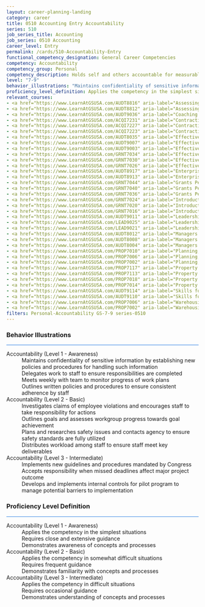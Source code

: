 ```yaml
---
layout: career-planning-landing
category: career
title: 0510 Accounting Entry Accountability
series: 510
job_series_title: Accounting
job_series: 0510 Accounting
career_level: Entry
permalink: /cards/510-Accountability-Entry
functional_competency_designation: General Career Competencies
competency: Accountability
competency_group: Personal
competency_description: Holds self and others accountable for measurable high-quality, timely, and cost-effective results; determines objectives, sets priorities, and delegates work; accepts responsibility for mistakes; complies with established control systems and rules.
level: "7-9"
behavior_illustrations: "Maintains confidentiality of sensitive information by establishing new policies and procedures for handling such information ? Delegates work to staff to ensure responsibilities are completed ? Meets weekly with team to monitor progress of work plans ? Outlines written policies and procedures to ensure consistent adherence by staff ? Investigates claims of employee violations and encourages staff to take responsibility for actions ? Outlines goals and assesses workgroup progress towards goal achievement ? Plans and researches safety issues and contacts agency to ensure safety standards are fully utilized ? Distributes workload among staff to ensure staff meet key deliverables ? Implements new guidelines and procedures mandated by Congress ? Accepts responsibility when missed deadlines affect major project outcome ? Develops and implements internal controls for pilot program to manage potential barriers to implementation"
proficiency_level_definition: Applies the competency in the simplest situations ? Requires close and extensive guidance ? Demonstrates awareness of concepts and processes ? Applies the competency in somewhat difficult situations ? Requires frequent guidance ? Demonstrates familiarity with concepts and processes  ? Applies the competency in difficult situations ? Requires occasional guidance ? Demonstrates understanding of concepts and processes
relevant_courses: 
- <a href="https://www.LearnAtGSUSA.com/AUDT8816" aria-label="Assessing Financial Related Activities and Controls (AUDT8811), GSU - https://www.LearnAtGSUSA.com/AUDT8816">Assessing Financial Related Activities and Controls (AUDT8811), GSU</a>
- <a href="https://www.LearnAtGSUSA.com/AUDT8812" aria-label="Assessing Financial Related Activities and Controls (AUDT8811), GSU - https://www.LearnAtGSUSA.com/AUDT8812">Assessing Financial Related Activities and Controls (AUDT8811), GSU</a>
- <a href="https://www.LearnAtGSUSA.com/AUDT9036" aria-label="Coaching Audit Staff for High Perfromance (AUDT9035), GSU - https://www.LearnAtGSUSA.com/AUDT9036">Coaching Audit Staff for High Perfromance (AUDT9035), GSU</a>
- <a href="https://www.LearnAtGSUSA.com/ACQI7231" aria-label="Contracting Officer's Representative Course (ACQI7222), GSU - https://www.LearnAtGSUSA.com/ACQI7231">Contracting Officer's Representative Course (ACQI7222), GSU</a>
- <a href="https://www.LearnAtGSUSA.com/ACQI7227" aria-label="Contracting Officer's Representative Course (ACQI7222), GSU - https://www.LearnAtGSUSA.com/ACQI7227">Contracting Officer's Representative Course (ACQI7222), GSU</a>
- <a href="https://www.LearnAtGSUSA.com/ACQI7223" aria-label="Contracting Officer's Representative Course (ACQI7222), GSU - https://www.LearnAtGSUSA.com/ACQI7223">Contracting Officer's Representative Course (ACQI7222), GSU</a>
- <a href="https://www.LearnAtGSUSA.com/AUDT8035" aria-label="Effective Audit Resolution, Follow-up and Implementation (AUDT8034), GSU - https://www.LearnAtGSUSA.com/AUDT8035">Effective Audit Resolution, Follow-up and Implementation (AUDT8034), GSU</a>
- <a href="https://www.LearnAtGSUSA.com/AUDT9007" aria-label="Effective Audit Supervision (AUDT9002), GSU - https://www.LearnAtGSUSA.com/AUDT9007">Effective Audit Supervision (AUDT9002), GSU</a>
- <a href="https://www.LearnAtGSUSA.com/AUDT9003" aria-label="Effective Audit Supervision (AUDT9002), GSU - https://www.LearnAtGSUSA.com/AUDT9003">Effective Audit Supervision (AUDT9002), GSU</a>
- <a href="https://www.LearnAtGSUSA.com/GRNT7034" aria-label="Effective Grants Manager (GRNT7025), GSU - https://www.LearnAtGSUSA.com/GRNT7034">Effective Grants Manager (GRNT7025), GSU</a>
- <a href="https://www.LearnAtGSUSA.com/GRNT7030" aria-label="Effective Grants Manager (GRNT7025), GSU - https://www.LearnAtGSUSA.com/GRNT7030">Effective Grants Manager (GRNT7025), GSU</a>
- <a href="https://www.LearnAtGSUSA.com/GRNT7026" aria-label="Effective Grants Manager (GRNT7025), GSU - https://www.LearnAtGSUSA.com/GRNT7026">Effective Grants Manager (GRNT7025), GSU</a>
- <a href="https://www.LearnAtGSUSA.com/AUDT8917" aria-label="Enterprise Risk Management&#58; Executive Seminar (AUDT8912), GSU - https://www.LearnAtGSUSA.com/AUDT8917">Enterprise Risk Management&#58; Executive Seminar (AUDT8912), GSU</a>
- <a href="https://www.LearnAtGSUSA.com/AUDT8913" aria-label="Enterprise Risk Management&#58; Executive Seminar (AUDT8912), GSU - https://www.LearnAtGSUSA.com/AUDT8913">Enterprise Risk Management&#58; Executive Seminar (AUDT8912), GSU</a>
- <a href="https://www.LearnAtGSUSA.com/GRNT7044" aria-label="Grants Performance Management and Monitoring (GRNT7035), GSU - https://www.LearnAtGSUSA.com/GRNT7044">Grants Performance Management and Monitoring (GRNT7035), GSU</a>
- <a href="https://www.LearnAtGSUSA.com/GRNT7040" aria-label="Grants Performance Management and Monitoring (GRNT7035), GSU - https://www.LearnAtGSUSA.com/GRNT7040">Grants Performance Management and Monitoring (GRNT7035), GSU</a>
- <a href="https://www.LearnAtGSUSA.com/GRNT7036" aria-label="Grants Performance Management and Monitoring (GRNT7035), GSU - https://www.LearnAtGSUSA.com/GRNT7036">Grants Performance Management and Monitoring (GRNT7035), GSU</a>
- <a href="https://www.LearnAtGSUSA.com/GRNT7024" aria-label="Introduction to Grants Management (GRNT7015), GSU - https://www.LearnAtGSUSA.com/GRNT7024">Introduction to Grants Management (GRNT7015), GSU</a>
- <a href="https://www.LearnAtGSUSA.com/GRNT7020" aria-label="Introduction to Grants Management (GRNT7015), GSU - https://www.LearnAtGSUSA.com/GRNT7020">Introduction to Grants Management (GRNT7015), GSU</a>
- <a href="https://www.LearnAtGSUSA.com/GRNT7016" aria-label="Introduction to Grants Management (GRNT7015), GSU - https://www.LearnAtGSUSA.com/GRNT7016">Introduction to Grants Management (GRNT7015), GSU</a>
- <a href="https://www.LearnAtGSUSA.com/AUDT9011" aria-label="Leadership, Motivation and Accountability for High Performance Audit Organizations (AUDT9010), GSU - https://www.LearnAtGSUSA.com/AUDT9011">Leadership, Motivation and Accountability for High Performance Audit Organizations (AUDT9010), GSU</a>
- <a href="https://www.LearnAtGSUSA.com/LEAD9025" aria-label="Leadership, Motivation and Accountability for High Performance Organizations (LEAD9020), GSU - https://www.LearnAtGSUSA.com/LEAD9025">Leadership, Motivation and Accountability for High Performance Organizations (LEAD9020), GSU</a>
- <a href="https://www.LearnAtGSUSA.com/LEAD9021" aria-label="Leadership, Motivation and Accountability for High Performance Organizations (LEAD9020), GSU - https://www.LearnAtGSUSA.com/LEAD9021">Leadership, Motivation and Accountability for High Performance Organizations (LEAD9020), GSU</a>
- <a href="https://www.LearnAtGSUSA.com/AUDT8012" aria-label="Managers and Auditors Roles in Assessing Internal Controls (AUDT8003), GSU - https://www.LearnAtGSUSA.com/AUDT8012">Managers and Auditors Roles in Assessing Internal Controls (AUDT8003), GSU</a>
- <a href="https://www.LearnAtGSUSA.com/AUDT8008" aria-label="Managers and Auditors Roles in Assessing Internal Controls (AUDT8003), GSU - https://www.LearnAtGSUSA.com/AUDT8008">Managers and Auditors Roles in Assessing Internal Controls (AUDT8003), GSU</a>
- <a href="https://www.LearnAtGSUSA.com/AUDT8004" aria-label="Managers and Auditors Roles in Assessing Internal Controls (AUDT8003), GSU - https://www.LearnAtGSUSA.com/AUDT8004">Managers and Auditors Roles in Assessing Internal Controls (AUDT8003), GSU</a>
- <a href="https://www.LearnAtGSUSA.com/PROP7010" aria-label="Planning, Managing and Controlling a Personal Property Inventory (PROP7013), GSU - https://www.LearnAtGSUSA.com/PROP7010">Planning, Managing and Controlling a Personal Property Inventory (PROP7013), GSU</a>
- <a href="https://www.LearnAtGSUSA.com/PROP7006" aria-label="Planning, Managing and Controlling a Personal Property Inventory (PROP7013), GSU - https://www.LearnAtGSUSA.com/PROP7006">Planning, Managing and Controlling a Personal Property Inventory (PROP7013), GSU</a>
- <a href="https://www.LearnAtGSUSA.com/PROP7002" aria-label="Planning, Managing and Controlling a Personal Property Inventory (PROP7013), GSU - https://www.LearnAtGSUSA.com/PROP7002">Planning, Managing and Controlling a Personal Property Inventory (PROP7013), GSU</a>
- <a href="https://www.LearnAtGSUSA.com/PROP7117" aria-label="Property Accountability&#58; The Life Cycle (PROP7112), GSU - https://www.LearnAtGSUSA.com/PROP7117">Property Accountability&#58; The Life Cycle (PROP7112), GSU</a>
- <a href="https://www.LearnAtGSUSA.com/PROP7113" aria-label="Property Accountability&#58; The Life Cycle (PROP7112), GSU - https://www.LearnAtGSUSA.com/PROP7113">Property Accountability&#58; The Life Cycle (PROP7112), GSU</a>
- <a href="https://www.LearnAtGSUSA.com/PROP7018" aria-label="Property Management for Custodial Officers (PROP7103), GSU - https://www.LearnAtGSUSA.com/PROP7018">Property Management for Custodial Officers (PROP7103), GSU</a>
- <a href="https://www.LearnAtGSUSA.com/PROP7014" aria-label="Property Management for Custodial Officers (PROP7103), GSU - https://www.LearnAtGSUSA.com/PROP7014">Property Management for Custodial Officers (PROP7103), GSU</a>
- <a href="https://www.LearnAtGSUSA.com/AUDT9114" aria-label="Skills for Leading and Managing Audit Projects (AUDT9109), GSU - https://www.LearnAtGSUSA.com/AUDT9114">Skills for Leading and Managing Audit Projects (AUDT9109), GSU</a>
- <a href="https://www.LearnAtGSUSA.com/AUDT9110" aria-label="Skills for Leading and Managing Audit Projects (AUDT9109), GSU - https://www.LearnAtGSUSA.com/AUDT9110">Skills for Leading and Managing Audit Projects (AUDT9109), GSU</a>
- <a href="https://www.LearnAtGSUSA.com/PROP7006" aria-label="Warehousing, Operations and Disposal (PROP7001), GSU - https://www.LearnAtGSUSA.com/PROP7006">Warehousing, Operations and Disposal (PROP7001), GSU</a>
- <a href="https://www.LearnAtGSUSA.com/PROP7002" aria-label="Warehousing, Operations and Disposal (PROP7001), GSU - https://www.LearnAtGSUSA.com/PROP7002">Warehousing, Operations and Disposal (PROP7001), GSU</a>
filters: Personal-Accountability GS-7-9 series-0510
---
```


<div class="desktop:grid-col-6 margin-y-3">
  <div class="border-top-2 bg-white padding-3 shadow-5 height-full members-hover border-1px button-border border-top-blue radius-lg card-text-color">
    <h3>Behavior Illustrations</h3>
    <hr style="background-color: #1b74e0 !important;"/>
    <dl class="text-base card-content-color"><dt>Accountability (Level 1 - Awareness)</dt><dd>Maintains confidentiality of sensitive information by establishing new policies and procedures for handling such information </dd><dd> Delegates work to staff to ensure responsibilities are completed </dd><dd> Meets weekly with team to monitor progress of work plans </dd><dd> Outlines written policies and procedures to ensure consistent adherence by staff</dd><dt>Accountability (Level 2 - Basic)</dt><dd>Investigates claims of employee violations and encourages staff to take responsibility for actions </dd><dd> Outlines goals and assesses workgroup progress towards goal achievement </dd><dd> Plans and researches safety issues and contacts agency to ensure safety standards are fully utilized </dd><dd> Distributes workload among staff to ensure staff meet key deliverables</dd><dt>Accountability (Level 3 - Intermediate)</dt><dd>Implements new guidelines and procedures mandated by Congress </dd><dd> Accepts responsibility when missed deadlines affect major project outcome </dd><dd> Develops and implements internal controls for pilot program to manage potential barriers to implementation</dd></dl>
  </div>
</div>
<div class="desktop:grid-col-6 margin-y-3">
  <div class="border-top-2 bg-white padding-3 shadow-5 height-full members-hover border-1px button-border border-top-blue radius-lg card-text-color">
    <h3>Proficiency Level Definition</h3>
     <hr style="background-color: #1b74e0 !important;"/>
    <dl class="text-base card-content-color"><dt>Accountability (Level 1 - Awareness)</dt><dd>Applies the competency in the simplest situations </dd><dd> Requires close and extensive guidance </dd><dd> Demonstrates awareness of concepts and processes</dd><dt>Accountability (Level 2 - Basic)</dt><dd>Applies the competency in somewhat difficult situations </dd><dd> Requires frequent guidance </dd><dd> Demonstrates familiarity with concepts and processes </dd><dt>Accountability (Level 3 - Intermediate)</dt><dd>Applies the competency in difficult situations </dd><dd> Requires occasional guidance </dd><dd> Demonstrates understanding of concepts and processes</dd></dl>
  </div>
</div>